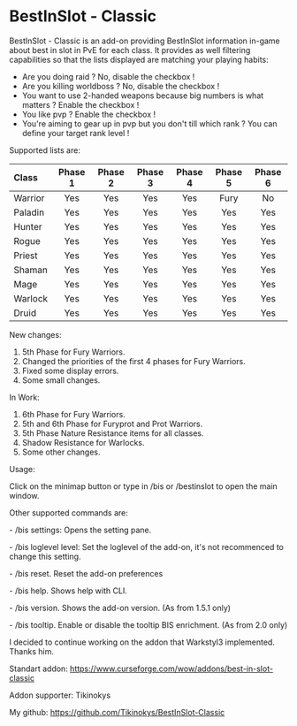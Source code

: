 # BestInSlot - Classic
BestInSlot - Classic is an add-on providing BestInSlot information in-game about best in slot in PvE for each class. It provides as well filtering capabilities so that the lists displayed are matching your playing habits:
- Are you doing raid ? No, disable the checkbox !
- Are you killing worldboss ? No, disable the checkbox !
- You want to use 2-handed weapons because big numbers is what matters ? Enable the checkbox !
- You like pvp ? Enable the checkbox !
- You're aiming to gear up in pvp but you don't till which rank ? You can define your target rank level !

Supported lists are:

| Class  | Phase 1 | Phase 2 | Phase 3 | Phase 4 | Phase 5 | Phase 6 | 
| :--- | :---: | :---: | :---: | :---: | :---: | :---: |
| Warrior  | Yes  |  Yes  |  Yes  |  Yes  | Fury  | No  |
| Paladin  | Yes  |  Yes  |  Yes  |  Yes | Yes | Yes |
| Hunter  | Yes  |  Yes  |  Yes  |  Yes  | Yes  | Yes  |
| Rogue  | Yes  |  Yes  |  Yes  |  Yes  | Yes  | Yes  |
| Priest  | Yes  |  Yes  |  Yes  |  Yes  | Yes  | Yes  |
| Shaman  | Yes  |  Yes  |  Yes  |  Yes  | Yes  | Yes  |
| Mage  | Yes  |  Yes  |  Yes  |  Yes  | Yes  | Yes  |
| Warlock  | Yes  |  Yes  |  Yes  |  Yes  | Yes  | Yes  |
| Druid  | Yes  |  Yes  |  Yes  |  Yes  | Yes  | Yes  |

New changes:

1. 5th Phase for Fury Warriors.
2. Changed the priorities of the first 4 phases for Fury Warriors.
3. Fixed some display errors.
4. Some small changes.

In Work:

1. 6th Phase for Fury Warriors.
2. 5th and 6th Phase for Furyprot and Prot Warriors.
3. 5th Phase Nature Resistance items for all classes.
4. Shadow Resistance for Warlocks.
5. Some other changes.

Usage:

Click on the minimap button or type in /bis or /bestinslot to open the main window.

Other supported commands are:

- /bis settings: Opens the setting pane.

- /bis loglevel level: Set the loglevel of the add-on, it's not recommenced to change this setting.

- /bis reset. Reset the add-on preferences

- /bis help. Shows help with CLI.

- /bis version. Shows the add-on version. (As from 1.5.1 only)

- /bis tooltip. Enable or disable the tooltip BIS enrichment. (As from 2.0 only)

I decided to continue working on the addon that Warkstyl3 implemented. Thanks him.

Standart addon:
https://www.curseforge.com/wow/addons/best-in-slot-classic

Addon supporter:
Tikinokys

My github:
https://github.com/Tikinokys/BestInSlot-Classic